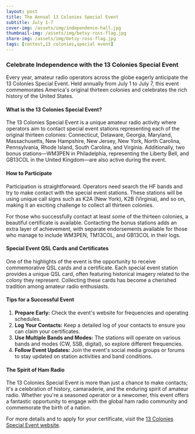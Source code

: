 ```yaml
---
layout: post
title: The Annual 13 Colonies Special Event
subtitle: July 1-7
cover-img: /assets/img/independence-hall.jpg
thumbnail-img: /assets/img/betsy-ross-flag.jpg
share-img: /assets/img/betsy-ross-flag.jpg
tags: [contest,13 colonies,special event]
---
```

### Celebrate Independence with the 13 Colonies Special Event

Every year, amateur radio operators across the globe eagerly anticipate the 13 Colonies Special Event. Held annually from July 1 to July 7, this event commemorates America's original thirteen colonies and celebrates the rich history of the United States.

#### What is the 13 Colonies Special Event?

The 13 Colonies Special Event is a unique amateur radio activity where operators aim to contact special event stations representing each of the original thirteen colonies: Connecticut, Delaware, Georgia, Maryland, Massachusetts, New Hampshire, New Jersey, New York, North Carolina, Pennsylvania, Rhode Island, South Carolina, and Virginia. Additionally, two bonus stations—WM3PEN in Philadelphia, representing the Liberty Bell, and GB13COL in the United Kingdom—are also active during the event.

#### How to Participate

Participation is straightforward. Operators need search the HF bands and try to make contact with the special event stations. These stations will be using unique call signs such as K2A (New York), K2B (Virginia), and so on, making it an exciting challenge to collect all thirteen colonies.

For those who successfully contact at least some of the thirteen colonies, a beautiful certificate is available. Contacting the bonus stations adds an extra layer of achievement, with separate endorsements available for those who manage to include WM3PEN, TM13COL, and GB13COL in their logs.

#### Special Event QSL Cards and Certificates

One of the highlights of the event is the opportunity to receive commemorative QSL cards and a certificate. Each special event station provides a unique QSL card, often featuring historical imagery related to the colony they represent. Collecting these cards has become a cherished tradition among amateur radio enthusiasts.

#### Tips for a Successful Event

1. **Prepare Early:** Check the event's website for frequencies and operating schedules.
2. **Log Your Contacts:** Keep a detailed log of your contacts to ensure you can claim your certificates.
3. **Use Multiple Bands and Modes:** The stations will operate on various bands and modes (CW, SSB, digital), so explore different frequencies.
4. **Follow Event Updates:** Join the event's social media groups or forums to stay updated on station activities and band conditions.<br/>

#### The Spirit of Ham Radio

The 13 Colonies Special Event is more than just a chance to make contacts; it's a celebration of history, camaraderie, and the enduring spirit of amateur radio. Whether you're a seasoned operator or a newcomer, this event offers a fantastic opportunity to engage with the global ham radio community and commemorate the birth of a nation.

For more details and to apply for your certificate, visit the [13 Colonies Special Event website](http://13colonies.us/).
